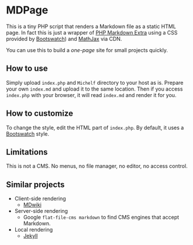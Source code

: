 MDPage
======

This is a tiny PHP script that renders a Markdown file as a static HTML page.
In fact this is just a wrapper of [PHP Markdown Extra](https://michelf.ca/projects/php-markdown/extra/) using a CSS provided by [Bootswatch](http://bootswatch.com)) and [MathJax](http://www.mathjax.org/) via CDN.

You can use this to build a *one-page* site for small projects quickly.


How to use
----------

Simply upload `index.php` and `Michelf` directory to your host as is.
Prepare your own `index.md` and upload it to the same location.
Then if you access `index.php` with your browser, it will read `index.md` and render it for you.


How to customize
----------------

To change the style, edit the HTML part of `index.php`. By default, it uses a [Bootswatch](http://bootswatch.com) style.


Limitations
-----------

This is not a CMS. No menus, no file manager, no editor, no access control.


Similar projects
----------------

- Client-side rendering
  - [MDwiki](http://dynalon.github.io/mdwiki/)
- Server-side rendering
  - Google `flat-file-cms markdown` to find CMS engines that accept Markdown.
- Local rendering
  - [Jekyll](http://jekyllrb.com/)

